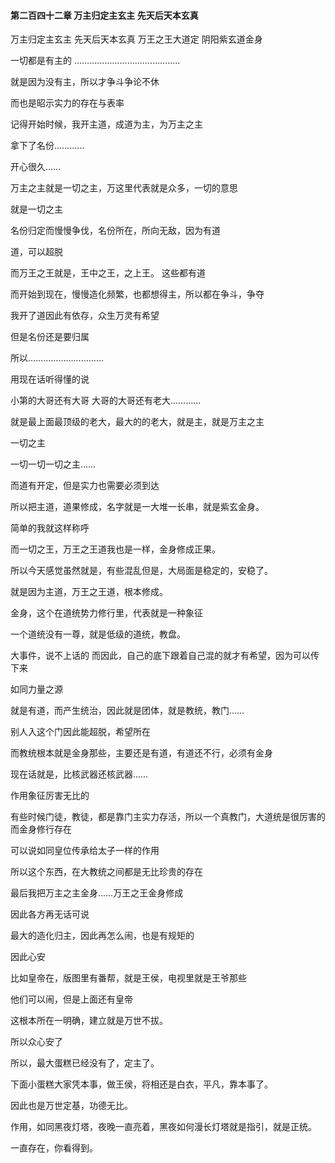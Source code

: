 #### 第二百四十二章 万主归定主玄主 先天后天本玄真

万主归定主玄主 
先天后天本玄真
万王之王大道定
阴阳紫玄道金身


一切都是有主的
……………………………………

就是因为没有主，所以才争斗争论不休

而也是昭示实力的存在与表率

记得开始时候，我开主道，成道为主，为万主之主

拿下了名份…………

开心很久……

万主之主就是一切之主，万这里代表就是众多，一切的意思

就是一切之主

名份归定而慢慢争伐，名份所在，所向无敌，因为有道

道，可以超脱

而万王之王就是，王中之王，之上王。
这些都有道

而开始到现在，慢慢造化频繁，也都想得主，所以都在争斗，争夺

我开了道因此有依存，众生万灵有希望

但是名份还是要归属

所以…………………………

用现在话听得懂的说

小第的大哥还有大哥
大哥的大哥还有老大…………

就是最上面最顶级的老大，最大的的老大，就是主，就是万主之主

一切之主

一切一切一切之主……

而道有开定，但是实力也需要必须到达

所以把主道，道果修成，名字就是一大堆一长串，就是紫玄金身。

简单的我就这样称呼


而一切之王，万王之王道我也是一样，金身修成正果。

所以今天感觉虽然就是，有些混乱但是，大局面是稳定的，安稳了。


就是因为主道，万王之王道，根本修成。


金身，这个在道统势力修行里，代表就是一种象征

一个道统没有一尊，就是低级的道统，教盘。

大事件，说不上话的
而因此，自己的底下跟着自己混的就才有希望，因为可以传下来

如同力量之源

就是有道，而产生统治，因此就是团体，就是教统，教门……

别人入这个门因此能超脱，希望所在

而教统根本就是金身那些，主要还是有道，有道还不行，必须有金身


现在话就是，比核武器还核武器……

作用象征厉害无比的


有些时候门徒，教徒，都是靠门主实力存活，所以一个真教门，大道统是很厉害的
而金身修行存在

可以说如同皇位传承给太子一样的作用


所以这个东西，在大教统之间都是无比珍贵的存在


最后我把万主之主金身……万王之王金身修成

因此各方再无话可说

最大的造化归主，因此再怎么闹，也是有规矩的


因此心安


比如皇帝在，版图里有番帮，就是王侯，电视里就是王爷那些

他们可以闹，但是上面还有皇帝

这根本所在一明确，建立就是万世不拔。

所以众心安了

所以，最大蛋糕已经没有了，定主了。

下面小蛋糕大家凭本事，做王侯，将相还是白衣，平凡，靠本事了。

因此也是万世定基，功德无比。


作用，如同黑夜灯塔，夜晚一直亮着，黑夜如何漫长灯塔就是指引，就是正统。

一直存在，你看得到。

